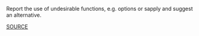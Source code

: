Report the use of undesirable functions, e.g. options or sapply and suggest an alternative.

[SOURCE](https://github.com/jimhester/lintr)
